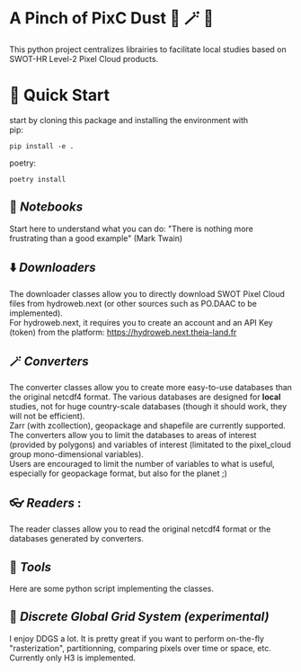 # A Pinch of PixC Dust 🎩 🪄 🐇

This python project centralizes librairies to facilitate local studies based on SWOT-HR Level-2 Pixel Cloud products.

# 🚀 Quick Start 
start by cloning  this package and installing the environment with  
pip: 
```
pip install -e .
```

poetry:
```
poetry install
```
## 📔 *Notebooks* 
Start here to understand what you can do: "There is nothing more frustrating than a good example" (Mark Twain)

## ⬇️ *Downloaders* 
The downloader classes allow you to directly download SWOT Pixel Cloud files from hydroweb.next (or other sources such as PO.DAAC to be implemented).  
For hydroweb.next, it requires you to create an account and an API Key (token) from the platform: https://hydroweb.next.theia-land.fr

## 🪄 *Converters* 
The converter classes allow you to create more easy-to-use databases than the original netcdf4 format. The various databases are designed for **local** studies, not for huge country-scale databases (though it should work, they will not be efficient).  
Zarr (with zcollection), geopackage and shapefile are currently supported.  
The converters allow you to limit the databases to areas of interest (provided by polygons) and variables of interest (limitated to the pixel_cloud group mono-dimensional variables).  
Users are encouraged to limit the number of variables to what is useful, especially for geopackage format, but also for the planet ;)

## 👓 *Readers* :
The reader classes allow you to read the original netcdf4 format or the databases generated by converters.

## 🧰 *Tools*
Here are some python script implementing the classes.

## 🔶 *Discrete Global Grid System (experimental)*
I enjoy DDGS a lot. It is pretty great if you want to perform on-the-fly "rasterization", partitionning, comparing pixels over time or space, etc.  
Currently only H3 is implemented.  
